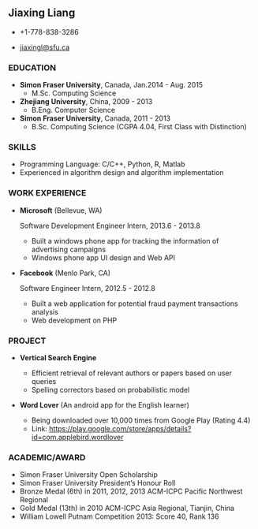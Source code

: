 ## Jiaxing Liang

*   +1-778-838-3286

*   jiaxingl@sfu.ca 

### EDUCATION 

*   **Simon Fraser University**, Canada, Jan.2014 - Aug. 2015 
    - M.Sc. Computing Science 
*   **Zhejiang University**, China, 2009 - 2013
    - B.Eng. Computer Science
*   **Simon Fraser University**, Canada, 2011 - 2013 
    - B.Sc. Computing Science (CGPA 4.04, First Class with Distinction)

### SKILLS

*  Programming Language: C/C++, Python, R, Matlab
*  Experienced in algorithm design and algorithm implementation

### WORK EXPERIENCE

*   **Microsoft** (Bellevue, WA)

    Software Development Engineer Intern, 2013.6 - 2013.8 
    -   Built a windows phone app for tracking the information of advertising campaigns
    -   Windows phone app UI design and Web API

*   **Facebook** (Menlo Park, CA)

    Software Engineer Intern, 2012.5 - 2012.8
    -   Built a web application for potential fraud payment transactions analysis 
    -   Web development on PHP

### PROJECT

*   **Vertical Search Engine**

    -   Efficient retrieval of relevant authors or papers based on user queries
    -   Spelling correctors based on probabilistic model

*   **Word Lover** (An android app for the English learner)

    -   Being downloaded over 10,000 times from Google Play (Rating 4.4)
    -   Link: https://play.google.com/store/apps/details?id=com.applebird.wordlover

### ACADEMIC/AWARD

-   Simon Fraser University Open Scholarship 
-   Simon Fraser University President’s Honour Roll
-   Bronze Medal (6th) in 2011, 2012, 2013 ACM-ICPC Pacific Northwest Regional 
-   Gold Medal (13th) in 2010 ACM-ICPC Asia Regional, Tianjin, China
-   William Lowell Putnam Competition 2013: Score 40, Rank 136

